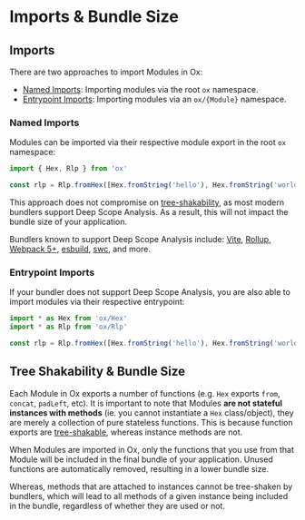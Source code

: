 # Imports & Bundle Size

## Imports

There are two approaches to import Modules in Ox:

- [Named Imports](#named-imports): Importing modules via the root `ox` namespace.
- [Entrypoint Imports](#entrypoint-imports): Importing modules via an `ox/{Module}` namespace.

### Named Imports

Modules can be imported via their respective module export in the root `ox` namespace:

```ts twoslash
import { Hex, Rlp } from 'ox'

const rlp = Rlp.fromHex([Hex.fromString('hello'), Hex.fromString('world')])
```

This approach does not compromise on [tree-shakability](https://developer.mozilla.org/en-US/docs/Glossary/Tree_shaking), as most modern bundlers support Deep Scope Analysis. As a result, this will not impact the bundle size of your application.

Bundlers known to support Deep Scope Analysis include: [Vite](https://vitejs.dev/), [Rollup](https://rollupjs.org/), [Webpack 5+](https://webpack.js.org/), [esbuild](https://esbuild.github.io/), [swc](https://swc.rs/), and more.

### Entrypoint Imports

If your bundler does not support Deep Scope Analysis, you are also able to import modules via their respective entrypoint:

```ts twoslash
import * as Hex from 'ox/Hex'
import * as Rlp from 'ox/Rlp'

const rlp = Rlp.fromHex([Hex.fromString('hello'), Hex.fromString('world')])
```

## Tree Shakability & Bundle Size

Each Module in Ox exports a number of functions (e.g. `Hex` exports `from`, `concat`, `padLeft`, etc). It is important to note that Modules **are not stateful instances with methods** (ie. you cannot instantiate a `Hex` class/object), they are merely a collection of pure stateless functions. This is because function exports are [tree-shakable](https://developer.mozilla.org/en-US/docs/Glossary/Tree_shaking), whereas instance methods are not.

When Modules are imported in Ox, only the functions that you use from that Module will be included in the final bundle of your application. Unused functions are automatically removed, resulting in a lower bundle size.

Whereas, methods that are attached to instances cannot be tree-shaken by bundlers, which will lead to all methods of a given instance being included in the bundle, regardless of whether they are used or not.
